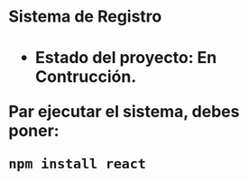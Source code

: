 <h1> Sistema de Registro<h1>

- Estado del proyecto: En Contrucción.

Par ejecutar el sistema, debes poner: 

````npm install react````
